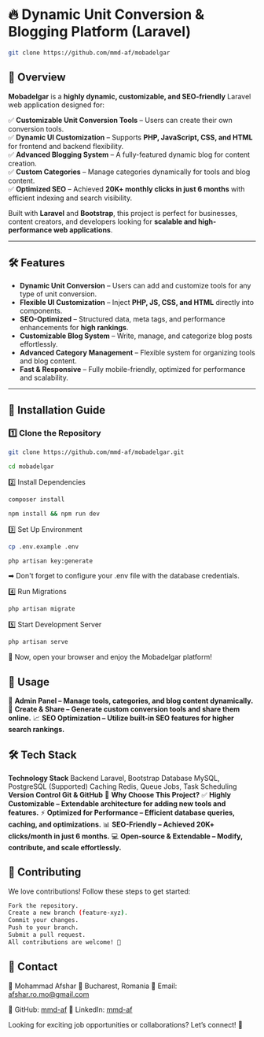 # 🔥 Dynamic Unit Conversion & Blogging Platform (Laravel)
```bash
git clone https://github.com/mmd-af/mobadelgar
```
## 🚀 Overview

**Mobadelgar** is a **highly dynamic, customizable, and SEO-friendly** Laravel web application designed for:

✅ **Customizable Unit Conversion Tools** – Users can create their own conversion tools.  
✅ **Dynamic UI Customization** – Supports **PHP, JavaScript, CSS, and HTML** for frontend and backend flexibility.  
✅ **Advanced Blogging System** – A fully-featured dynamic blog for content creation.  
✅ **Custom Categories** – Manage categories dynamically for tools and blog content.  
✅ **Optimized SEO** – Achieved **20K+ monthly clicks in just 6 months** with efficient indexing and search visibility.  

Built with **Laravel** and **Bootstrap**, this project is perfect for businesses, content creators, and developers looking for **scalable and high-performance web applications**.

---

## 🛠️ Features

- **Dynamic Unit Conversion** – Users can add and customize tools for any type of unit conversion.
- **Flexible UI Customization** – Inject **PHP, JS, CSS, and HTML** directly into components.
- **SEO-Optimized** – Structured data, meta tags, and performance enhancements for **high rankings**.
- **Customizable Blog System** – Write, manage, and categorize blog posts effortlessly.
- **Advanced Category Management** – Flexible system for organizing tools and blog content.
- **Fast & Responsive** – Fully mobile-friendly, optimized for performance and scalability.

---
## 🚀 Installation Guide

### 1️⃣ Clone the Repository
```bash
git clone https://github.com/mmd-af/mobadelgar.git
```
```bash
cd mobadelgar
```
2️⃣ Install Dependencies
```bash
composer install
```
```bash
npm install && npm run dev
```
3️⃣ Set Up Environment
```bash
cp .env.example .env
```
```bash
php artisan key:generate
```
➡ Don't forget to configure your .env file with the database credentials.

4️⃣ Run Migrations
```bash
php artisan migrate
```

5️⃣ Start Development Server
```bash
php artisan serve
```
🎉 Now, open your browser and enjoy the Mobadelgar platform!

## 🎯 Usage
🚀 **Admin Panel – Manage tools, categories, and blog content dynamically.**
🔗 **Create & Share – Generate custom conversion tools and share them online.**
📈 **SEO Optimization – Utilize built-in SEO features for higher search rankings.**

## 🛠️ Tech Stack
**Technology Stack**
Backend	Laravel, Bootstrap
Database MySQL, PostgreSQL (Supported)
Caching	Redis, Queue Jobs, Task Scheduling
**Version Control	Git & GitHub**
🎉 **Why Choose This Project?**
✅ **Highly Customizable – Extendable architecture for adding new tools and features.**
⚡ **Optimized for Performance – Efficient database queries, caching, and optimizations.**
📊 **SEO-Friendly – Achieved 20K+ clicks/month in just 6 months.**
💻 **Open-source & Extendable – Modify, contribute, and scale effortlessly.**

## 🤝 Contributing
We love contributions! Follow these steps to get started:
```bash
Fork the repository.
Create a new branch (feature-xyz).
Commit your changes.
Push to your branch.
Submit a pull request.
All contributions are welcome! 🚀
```

## 📩 Contact
👤 Mohammad Afshar
📍 Bucharest, Romania
📧 Email: afshar.ro.mo@gmail.com

🔗 GitHub: [mmd-af](https://github.com/mmd-af)
💼 LinkedIn: [mmd-af](https://www.linkedin.com/in/mmd-af/)

Looking for exciting job opportunities or collaborations? Let’s connect! 🚀
